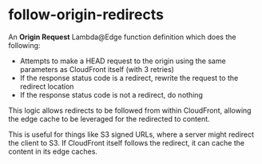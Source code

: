 # follow-origin-redirects
An **Origin Request** Lambda@Edge function definition which does the following:
* Attempts to make a HEAD request to the origin using the same parameters as CloudFront itself (with 3 retries)
* If the response status code is a redirect, rewrite the request to the redirect location
* If the response status code is not a redirect, do nothing

This logic allows redirects to be followed from within CloudFront, allowing the edge cache to be leveraged for the redirected to content.

This is useful for things like S3 signed URLs, where a server might redirect the client to S3. If CloudFront itself follows the redirect, it can cache the content in its edge caches.
